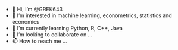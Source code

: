 - 👋 Hi, I’m @GREK643
- 👀 I’m interested in machine learning, econometrics, statistics and economics
- 🌱 I’m currently learning Python, R, C++, Java
- 💞️ I’m looking to collaborate on ...
- 📫 How to reach me ...

<!---
GREK643/GREK643 is a ✨ special ✨ repository because its `README.md` (this file) appears on your GitHub profile.
You can click the Preview link to take a look at your changes.
--->
